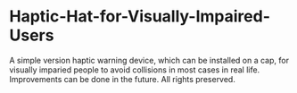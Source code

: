 # Haptic-Hat-for-Visually-Impaired-Users

A simple version haptic warning device, which can be installed on a cap, for visually imparied people to avoid collisions in most cases in real life.
Improvements can be done in the future.
All rights preserved.
